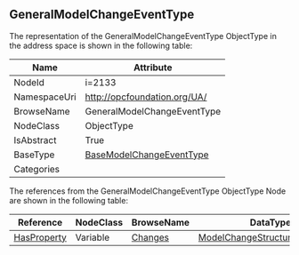 <!-- objecttype -->
## GeneralModelChangeEventType
  
<!-- end of text -->
The representation of the GeneralModelChangeEventType ObjectType in the address space is shown in the following table:  

|Name|Attribute|
|---|---|
|NodeId|i=2133|
|NamespaceUri|http://opcfoundation.org/UA/|
|BrowseName|GeneralModelChangeEventType|
|NodeClass|ObjectType|
|IsAbstract|True|
|BaseType|[BaseModelChangeEventType](../../ObjectTypes/BaseModelChangeEventType/readme.md)|
|Categories||

The references from the GeneralModelChangeEventType ObjectType Node are shown in the following table:  

|Reference|NodeClass|BrowseName|DataType|TypeDefinition|ModellingRule|
|---|---|---|---|---|---|
|[HasProperty](../../ReferenceTypes/HasProperty/readme.md)|Variable|[Changes](#Changes)|[ModelChangeStructureDataType](../../DataTypes/ModelChangeStructureDataType/readme.md)[]|[PropertyType](../../VariableTypes/PropertyType/readme.md)|[Mandatory](../../Objects/Mandatory/readme.md)|


